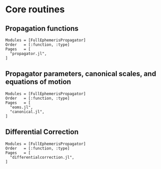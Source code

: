 # Core routines

## Propagation functions

```@autodocs
Modules = [FullEphemerisPropagator]
Order   = [:function, :type]
Pages   = [
  "propagator.jl",
]
```

## Propagator parameters, canonical scales, and equations of motion

```@autodocs
Modules = [FullEphemerisPropagator]
Order   = [:function, :type]
Pages   = [
  "eoms.jl",
  "canonical.jl",
]
```

## Differential Correction

```@autodocs
Modules = [FullEphemerisPropagator]
Order   = [:function, :type]
Pages   = [
  "differentialcorrection.jl",
]
```